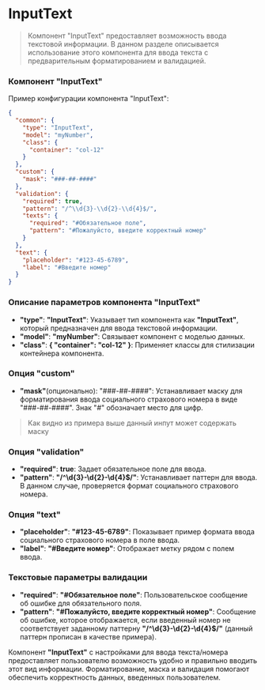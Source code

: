 # InputText

> Компонент "InputText" предоставляет возможность ввода текстовой информации. В данном разделе описывается использование этого компонента для ввода текста с предварительным форматированием и валидацией.

### Компонент "InputText" 

Пример конфигурации компонента "InputText":

```json
{
  "common": {
    "type": "InputText",
    "model": "myNumber",
    "class": {
      "container": "col-12"
    }
  },
  "custom": {
    "mask": "###-##-####"
  },
  "validation": {
    "required": true,
    "pattern": "/^\\d{3}-\\d{2}-\\d{4}$/",
    "texts": {
      "required": "#Обязательное поле",
      "pattern": "#Пожалуйсто, введите корректный номер"
    }
  },
  "text": {
    "placeholder": "#123-45-6789",
    "label": "#Введите номер"
  }
}
```

### Описание параметров компонента "InputText"

- **"type"**: **"InputText"**: Указывает тип компонента как **"InputText"**, который предназначен для ввода текстовой информации.
- **"model"**: **"myNumber"**: Связывает компонент с моделью данных.
- **"class"**: **{ "container": "col-12" }**: Применяет классы для стилизации контейнера компонента.

### Опция "custom"

- **"mask"**(опционально): "###-##-####": Устанавливает маску для форматирования ввода социального страхового номера в виде "###-##-####". Знак "#" обозначает место для цифр.

> Как видно из примера выше данный инпут может содержать маску

### Опция "validation"

- **"required"**: **true**: Задает обязательное поле для ввода.
- **"pattern"**: **"/^\\d{3}-\\d{2}-\\d{4}$/"**: Устанавливает паттерн для ввода. В данном случае, проверяется формат социального страхового номера.

### Опция "text"

- **"placeholder"**: **"#123-45-6789"**: Показывает пример формата ввода социального страхового номера в поле ввода.
- **"label"**: **"#Введите номер"**: Отображает метку рядом с полем ввода.

### Текстовые параметры валидации

- **"required"**: **"#Обязательное поле"**: Пользовательское сообщение об ошибке для обязательного поля.
- **"pattern"**: **"#Пожалуйсто, введите корректный номер"**: Сообщение об ошибке, которое отображается, если введенный номер не соответствует заданному паттерну **"/^\\d{3}-\\d{2}-\\d{4}$/"** (данный паттерн прописан в качестве примера).

Компонент **"InputText"** с настройками для ввода текста/номера предоставляет пользователю возможность удобно и правильно вводить этот вид информации. Форматирование, маска и валидация помогают обеспечить корректность данных, введенных пользователем.
